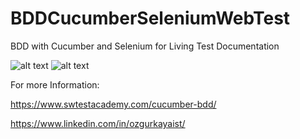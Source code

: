 # BDDCucumberSeleniumWebTest
BDD with Cucumber and Selenium for Living Test Documentation

![alt text](https://github.com/ozgurkayaist/BDDCucumberSeleniumWebTest/blob/master/bdd1.png)
![alt text](https://github.com/ozgurkayaist/BDDCucumberSeleniumWebTest/blob/master/bdd3.png)

For more Information:

https://www.swtestacademy.com/cucumber-bdd/

https://www.linkedin.com/in/ozgurkayaist/
